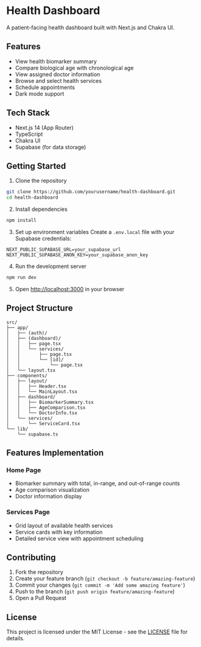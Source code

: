 # Health Dashboard

A patient-facing health dashboard built with Next.js and Chakra UI.

## Features

- View health biomarker summary
- Compare biological age with chronological age
- View assigned doctor information
- Browse and select health services
- Schedule appointments
- Dark mode support

## Tech Stack

- Next.js 14 (App Router)
- TypeScript
- Chakra UI
- Supabase (for data storage)

## Getting Started

1. Clone the repository
```bash
git clone https://github.com/yourusername/health-dashboard.git
cd health-dashboard
```

2. Install dependencies
```bash
npm install
```

3. Set up environment variables
Create a `.env.local` file with your Supabase credentials:
```env
NEXT_PUBLIC_SUPABASE_URL=your_supabase_url
NEXT_PUBLIC_SUPABASE_ANON_KEY=your_supabase_anon_key
```

4. Run the development server
```bash
npm run dev
```

5. Open [http://localhost:3000](http://localhost:3000) in your browser

## Project Structure

```
src/
├── app/
│   ├── (auth)/
│   ├── (dashboard)/
│   │   ├── page.tsx
│   │   └── services/
│   │       ├── page.tsx
│   │       └── [id]/
│   │           └── page.tsx
│   └── layout.tsx
├── components/
│   ├── layout/
│   │   ├── Header.tsx
│   │   └── MainLayout.tsx
│   ├── dashboard/
│   │   ├── BiomarkerSummary.tsx
│   │   ├── AgeComparison.tsx
│   │   └── DoctorInfo.tsx
│   └── services/
│       └── ServiceCard.tsx
└── lib/
    └── supabase.ts
```

## Features Implementation

### Home Page
- Biomarker summary with total, in-range, and out-of-range counts
- Age comparison visualization
- Doctor information display

### Services Page
- Grid layout of available health services
- Service cards with key information
- Detailed service view with appointment scheduling

## Contributing

1. Fork the repository
2. Create your feature branch (`git checkout -b feature/amazing-feature`)
3. Commit your changes (`git commit -m 'Add some amazing feature'`)
4. Push to the branch (`git push origin feature/amazing-feature`)
5. Open a Pull Request

## License

This project is licensed under the MIT License - see the [LICENSE](LICENSE) file for details.

